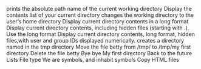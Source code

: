 prints the absolute path name of the current working directory
Display the contents list of your current directory
changes the working directory to the user’s home directory
Display current directory contents in a long format
Display current directory contents, including hidden files (starting with .). Use the long format
Display current directory contents, long format, hidden files,with user and group IDs displayed numerically.
creates a directory named in the tmp directory
Move the file betty from /tmp/ to /tmp/my first directory
Delete the file betty
Bye bye My first directory 
Back to the future
Lists
File type
We are symbols, and inhabit symbols
Copy HTML files
